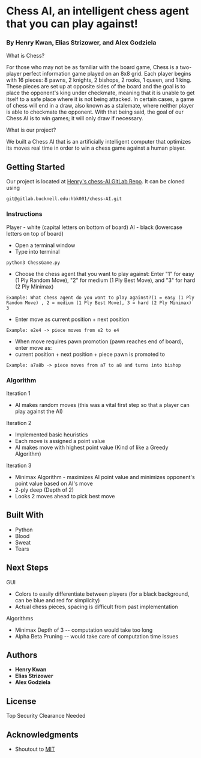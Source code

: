 # Chess AI, an intelligent chess agent that you can play against!
### By Henry Kwan, Elias Strizower, and Alex Godziela

What is Chess?


For those who may not be as familiar with the board game, Chess is a two-player perfect information game played on an 8x8 grid. Each player begins with 16 pieces: 8 pawns, 2 knights, 2 bishops, 2 rooks, 1 queen, and 1 king. These pieces are set up at opposite sides of the board and the goal is to place the opponent's king under checkmate, meaning that it is unable to get itself to a safe place where it is not being attacked. In certain cases, a game of chess will end in a draw, also known as a stalemate, where neither player is able to checkmate the opponent. With that being said, the goal of our Chess AI is to win games; it will only draw if necessary.

What is our project?


We built a Chess AI that is an artificially intelligent computer that optimizes its moves real time in order to win a chess game against a human player.

## Getting Started

Our project is located at [Henry's chess-AI GitLab Repo](https://gitlab.bucknell.edu/hbk001/chess-AI). It can be cloned using

```
git@gitlab.bucknell.edu:hbk001/chess-AI.git
```

### Instructions

Player - white (capital letters on bottom of board)
AI - black (lowercase letters on top of board)

* Open a terminal window
* Type into terminal
```
python3 ChessGame.py
```

* Choose the chess agent that you want to play against: Enter "1" for easy (1 Ply Random Move), "2" for medium (1 Ply Best Move), and "3" for hard (2 Ply Minimax)
```
Example: What chess agent do you want to play against?(1 = easy (1 Ply Random Move) , 2 = medium (1 Ply Best Move), 3 = hard (2 Ply Minimax)
3
```

* Enter move as current position + next position
```
Example: e2e4 -> piece moves from e2 to e4
```

* When move requires pawn promotion (pawn reaches end of board), enter move as:
* current position + next position + piece pawn is promoted to
```
Example: a7a8b -> piece moves from a7 to a8 and turns into bishop
```

### Algorithm

Iteration 1
* AI makes random moves (this was a vital first step so that a player can play against the AI)


Iteration 2
* Implemented basic heuristics
* Each move is assigned a point value
* AI makes move with highest point value (Kind of like a Greedy Algorithm)


Iteration 3
* Minimax Algorithm - maximizes AI point value and minimizes opponent's point value based on AI's move
* 2-ply deep (Depth of 2)
* Looks 2 moves ahead to pick best move

## Built With

* Python
* Blood
* Sweat
* Tears

## Next Steps

GUI
* Colors to easily differentiate between players (for a black background, can be blue and red for simplicity)
* Actual chess pieces, spacing is difficult from past implementation

Algorithms
* Minimax Depth of 3 -- computation would take too long
* Alpha Beta Pruning -- would take care of computation time issues

## Authors

* **Henry Kwan**
* **Elias Strizower**
* **Alex Godziela**


## License

Top Security Clearance Needed


## Acknowledgments

* Shoutout to [MIT](https://github.com/lamesjim/Chess-AI)
